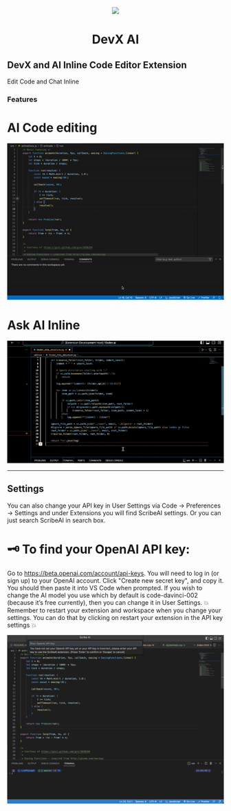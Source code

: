 <div align="center" id="madewithlua">
    <img src="https://i.postimg.cc/NMggZYqR/Group-7.png" width=100>
</div>

<h1 align="center">DevX AI</h1>

## DevX and AI Inline Code Editor Extension

Edit Code and Chat Inline
### Features

# AI Code editing
<p align="center">
  <img src="./resources/aiEdit.gif" />
</p>

# Ask AI Inline

<p align="center">
  <img src="./resources/askAI.gif" />
</p>


---

## Settings
You can also change your API key in User Settings via Code -> Preferences -> Settings and under Extensions you will find ScribeAI settings. Or you can just search ScribeAI in search box.


# 🗝️ To find your OpenAI API key:
Go to https://beta.openai.com/account/api-keys. You will need to log in (or sign up) to your OpenAI account.
Click "Create new secret key", and copy it.
You should then paste it into VS Code when prompted.
If you wish to change the AI model you use which by default is code-davinci-002 (because it’s free currently), then you can change it in User Settings.
💥 Remember to restart your extension and workspace when you change your settings. You can do that by clicking on restart your extension in the API key settings 💥


<p align="center">
  <img src="/resources/apiKeyInput.png" />
</p>